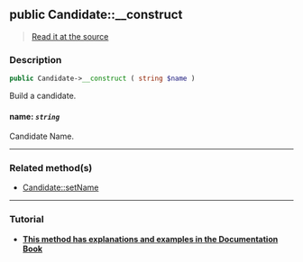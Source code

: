 ## public Candidate::__construct

> [Read it at the source](https://github.com/julien-boudry/Condorcet/blob/master/src/Candidate.php#L32)

### Description    

```php
public Candidate->__construct ( string $name )
```

Build a candidate.
    

#### **name:** *```string```*   
Candidate Name.    

---------------------------------------

### Related method(s)      

* [Candidate::setName](/Docs/ApiReferences/Candidate%20Class/public%20Candidate--setName.md)    

---------------------------------------

### Tutorial

* **[This method has explanations and examples in the Documentation Book](https://www.condorcet.io#/3.AsPhpLibrary/4.Candidates)**    
